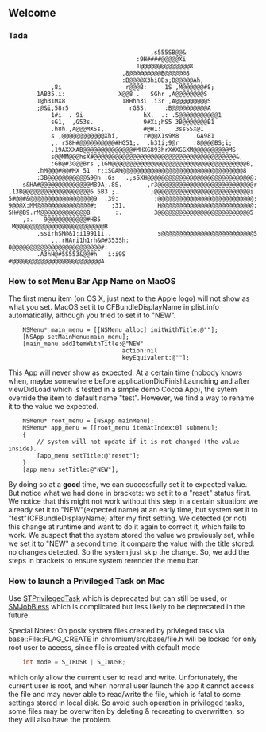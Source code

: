 ## Welcome

### Tada
```
                                        ,s555SB@@&
                                    :9H####@@@@@Xi
                                    1@@@@@@@@@@@@@@8
                                ,8@@@@@@@@@B@@@@@@8
                                :B@@@@X3hi8Bs;B@@@@@Ah,
            ,8i                  r@@@B:     1S ,M@@@@@@#8;
        1AB35.i:               X@@8 .   SGhr ,A@@@@@@@@S
        1@h31MX8                18Hhh3i .i3r ,A@@@@@@@@@5
        ;@&i,58r5                 rGSS:     :B@@@@@@@@@@A
            1#i  . 9i                 hX.  .: .5@@@@@@@@@@@1
            sG1,  ,G53s.              9#Xi;hS5 3B@@@@@@@B1
            .h8h.,A@@@MXSs,           #@H1:    3ssSSX@1
            s ,@@@@@@@@@@@@Xhi,       r#@@X1s9M8    .GA981
            ,. rS8H#@@@@@@@@@@#HG51;.  .h31i;9@r    .8@@@@BS;i;
            .19AXXXAB@@@@@@@@@@@@@@#MHXG893hrX#XGGXM@@@@@@@@@@MS
            s@@MM@@@hsX#@@@@@@@@@@@@@@@@@@@@@@@@@@@@@@@@@@@@@@@@&,
            :GB@#3G@@Brs ,1GM@@@@@@@@@@@@@@@@@@@@@@@@@@@@@@@@@@@@@@B,
        .hM@@@#@@#MX 51  r;iSGAM@@@@@@@@@@@@@@@@@@@@@@@@@@@@@@@@@@8
        :3B@@@@@@@@@@@&9@h :Gs   .;sSXH@@@@@@@@@@@@@@@@@@@@@@@@@@@@@@:
    s&HA#@@@@@@@@@@@@@@M89A;.8S.       ,r3@@@@@@@@@@@@@@@@@@@@@@@@@@@r
,13B@@@@@@@@@@@@@@@@@@@5 5B3 ;.         ;@@@@@@@@@@@@@@@@@@@@@@@@@@@i
5#@@#&@@@@@@@@@@@@@@@@@@9  .39:          ;@@@@@@@@@@@@@@@@@@@@@@@@@@@;
9@@@X:MM@@@@@@@@@@@@@@@#;    ;31.         H@@@@@@@@@@@@@@@@@@@@@@@@@@:
SH#@B9.rM@@@@@@@@@@@@@B       :.         3@@@@@@@@@@@@@@@@@@@@@@@@@@5
    ,:.   9@@@@@@@@@@@#HB5                 .M@@@@@@@@@@@@@@@@@@@@@@@@@B
        ,ssirhSM@&1;i19911i,.             s@@@@@@@@@@@@@@@@@@@@@@@@@@S
            ,,,rHAri1h1rh&@#353Sh:          8@@@@@@@@@@@@@@@@@@@@@@@@@#:
        .A3hH@#5S553&@@#h   i:i9S          #@@@@@@@@@@@@@@@@@@@@@@@@@A.
```


### How to set Menu Bar App Name on MacOS

The first menu item (on OS X, just next to the Apple logo) will not show as what you set. MacOS set it to CFBundleDisplayName in plist.info automatically, although you tried to set it to "NEW".

```obj-c
    NSMenu* main_menu = [[NSMenu alloc] initWithTitle:@""];
    [NSApp setMainMenu:main_menu];
    [main_menu addItemWithTitle:@"NEW"
                                action:nil
                                keyEquivalent:@""];
```

This App will never show as expected. At a certain time (nobody knows when, maybe somewhere before applicationDidFinishLaunching and after viewDidLoad which is tested in a simple demo Cocoa App), the sytem override the item to default name "test". However, we find a way to rename it to the value we expected.

```obj-c
    NSMenu* root_menu = [NSApp mainMenu];
    NSMenu* app_menu = [[root_menu itemAtIndex:0] submenu];
    {
        // system will not update if it is not changed (the value inside).
        [app_menu setTitle:@"reset"];
    }
    [app_menu setTitle:@"NEW"];
```

By doing so at a **good** time, we can successfully set it to expected value. But notice what we had done in brackets: we set it to a "reset" status first. We notice that this might not work without this step in a certain situation: we already set it to "NEW"(expected name) at an early time, but system set it to "test"(CFBundleDisplayName) after my first setting. We detected (or not) this change at runtime and want to do it again to correct it, which fails to work. 
We suspect that the system stored the value we previously set, while we set it to "NEW" a second time, it compare the value with the title stored: no changes detected. So the system just skip the change. So, we add the steps in brackets to ensure system rerender the menu bar.

### How to launch a Privileged Task on Mac

Use [STPrivilegedTask](https://github.com/sveinbjornt/STPrivilegedTask) which is deprecated but can still be used, or [SMJobBless](https://developer.apple.com/library/archive/samplecode/EvenBetterAuthorizationSample/Introduction/Intro.html) which is complicated but less likely to be deprecated in the future.

Special Notes:
On posix system files created by privieged task via base::File::FLAG_CREATE in chromium/src/base/file.h will be locked for only root user to aceess, since file is created with default mode
```c
    int mode = S_IRUSR | S_IWUSR;
```
which only allow the current user to read and write. Unfortunately, the current user is root, and when normal user launch the app it cannot access the file and may never able to read/write the file, which is fatal to some settings stored in local disk.
So avoid such operation in privileged tasks, some files may be overwriten by deleting & recreating to overwritten, so they will also have the problem.
